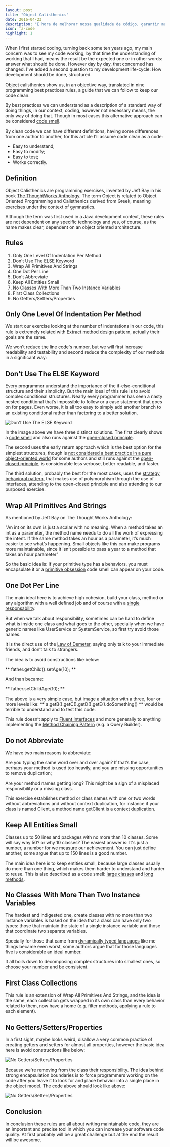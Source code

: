 ```yaml
---
layout: post
title: "Object Calisthenics"
date: 2016-04-23
description: "É hora de melhorar nossa qualidade de código, garantir manutenção, legibilidade, testabilidade e compreensibilidade dele!"
icon: fa-code
highlight: 1
---
```


When I first started coding, turning back some ten years ago, my main concern was to see my code working, by that time the understanding of working that I had, means the result be the expected one or in other words: answer what should be done. However day by day, that concerned has changed. I've added a second question to my development life-cycle: How development should be done, structured.

Object calisthenics show us, in an objective way, translated in nine programming best practices rules, a guide that we can follow to keep our code clean.

By best practices we can understand as a description of a standard way of doing things, in our context, coding, however not necessary means, the only way of doing that. Though in most cases this alternative approach can be considered [code smell](http://martinfowler.com/bliki/CodeSmell.html).

By clean code we can have different definitions, having some differences from one author to another, for this article I'll assume code clean as a code:

- Easy to understand;
- Easy to modify;
- Easy to test;
- Works correctly.

## Definition
Object Calisthenics are programming exercises, invented by Jeff Bay in his book [The ThoughtWorks Anthology](http://pragprog.com/book/twa/thoughtworks-anthology). The term Object is related to Object Oriented Programming and Calisthenics derived from Greek, meaning exercises under the context of gymnastics.

Although the term was first used in a Java development context, these rules are not dependent on any specific technology and yes, of course, as the name makes clear, dependent on an object oriented architecture.

## Rules
1. Only One Level Of Indentation Per Method
2. Don’t Use The ELSE Keyword
3. Wrap All Primitives And Strings
4. One Dot Per Line
5. Don’t Abbreviate
6. Keep All Entities Small
7. No Classes With More Than Two Instance Variables
8. First Class Collections
9. No Getters/Setters/Properties

## Only One Level Of Indentation Per Method
We start our exercise looking at the number of indentations in our code, this rule is extremely related with [Extract method design pattern](http://refactoring.com/catalog/extractMethod.html), actually their goals are the same.

We won’t reduce the line code's number, but we will first increase readability and testability and second reduce the complexity of our methods in a significant way:

## Don't Use The ELSE Keyword
Every programmer understand the importance of the if-else-conditional structure and their simplicity. But the main ideal of this rule is to avoid complex conditional structures. Nearly every programmer has seen a nasty nested conditional that’s impossible to follow or a case statement that goes on for pages. Even worse, it is all too easy to simply add another branch to an existing conditional rather than factoring to a better solution.

![Don't Use The ELSE Keyword](/images/posts/object-calisthenics/1.png)


In the image above we have three distinct solutions. The first clearly shows a [code smell](http://martinfowler.com/bliki/CodeSmell.html) and also runs against the [open-closed principle](http://www.oodesign.com/open-close-principle.html).

The second uses the early return approach which is the best option for the simplest structures, though is [not considered a best practice in a pure object-oriented world](http://www.yegor256.com/2015/08/18/multiple-return-statements-in-oop.html) for some authors and still runs against the [open-closed principle](http://www.oodesign.com/open-close-principle.html), is considerable less verbose, better readable, and faster.

The third solution, probably the best for the most cases, uses the [strategy behavioral pattern](http://www.oodesign.com/strategy-pattern.html), that makes use of polymorphism through the use of interfaces,  attending to the open-closed principle and also attending to our purposed exercise.

## Wrap All Primitives And Strings
As mentioned by Jeff Bay on The Thought Works Anthology:

"An int on its own is just a scalar with no meaning. When a method takes an int as a parameter, the method name needs to do all the work of expressing the intent. If the same method takes an hour as a parameter, it’s much easier to see what’s happening. Small objects like this can make programs more maintainable, since it isn’t possible to pass a year to a method that takes an hour parameter"

So the basic idea is: If your primitive type has a behaviors, you must encapsulate it or a [primitive obsession](https://sourcemaking.com/refactoring/smells/primitive-obsession) code smell can appear on your code.   

## One Dot Per Line
The main ideal here is to achieve high cohesion, build your class, method or any algorithm with a well defined job and of course with a [single responsability](http://www.oodesign.com/single-responsibility-principle.html).

But when we talk about responsibility, sometimes can be hard to define what is inside one class and what goes to the other, specially when we have generic names like UserService or SystemService, so first try avoid those names.

It is the direct use of the [Law of Demeter](http://c2.com/cgi/wiki?LawOfDemeter), saying only talk to your immediate friends, and don’t talk to strangers.

The idea is to avoid constructions like below:

** father.getChild().setAge(10); **

And than became:

** father.setChildAge(10); **

The above is a very simple case, but image a situation with a three, four or more levels like: ** a.getB().getC().getD().getE().doSomething() ** would be terrible to understand and  to test this code.

This rule doesn’t apply to [Fluent Interfaces](http://modernweb.com/2013/05/20/fluent-apis-and-method-chaining/) and more generally to anything implementing the [Method Chaining Pattern](http://martinfowler.com/dslCatalog/methodChaining.html) (e.g. a Query Builder).

## Do not Abbreviate
We have two main reasons to abbreviate:

Are you typing the same word over and over again? If that’s the case, perhaps your method is used too heavily, and you are missing opportunities to remove duplication;

Are your method names getting long? This might be a sign of a misplaced responsibility or a missing class.

This exercise establishes method or class names with one or two words without abbreviations and without context duplication, for instance if your class is named Client, a method name getClient is a context duplication.

## Keep All Entities Small
Classes up to 50 lines and packages with no more than 10 classes. Some will say why 50? or why 10 classes? The easiest answer is: It's just a number, a number for we measure our achievement. You can just define another, some argue that up to 150 lines is a good number.

The main idea here is to keep entities small, because large classes usually do more than one thing, which makes them harder to understand and harder to reuse. This is also described as a code smell: [large classes](https://sourcemaking.com/refactoring/smells/large-class) and [long methods](https://sourcemaking.com/refactoring/smells/long-method).

## No Classes With More Than Two Instance Variables
The hardest and indigested one, create classes with no more than two instance variables is based on the idea that a class can have only two types: those that maintain the state of a single instance variable and those that coordinate two separate variables.

Specially for those that came from [dynamically typed languages](http://tratt.net/laurie/research/pubs/html/tratt__dynamically_typed_languages/) like me things became even worst, some authors argue that for those languages five is considerable an ideal number.

It all boils down to decomposing complex structures into smallest ones, so choose your number and be consistent.

## First Class Collections
This rule is an extension of Wrap All Primitives And Strings, and the idea is the same, each collection gets wrapped in its own class than every behavior related to them, now have a home (e.g. filter methods, applying a rule to each element).

## No Getters/Setters/Properties
In a first sight, maybe looks weird, disallow a very common practice of creating getters and setters for almost all properties, however the basic idea here is avoid constructions like below:

![No Getters/Setters/Properties](/images/posts/object-calisthenics/2.png)

Because we're removing from the class their responsibility. The idea behind strong encapsulation boundaries is to force programmers working on the code after you leave it to look for and place behavior into a single place in the object model. The code above should look like above:

![No Getters/Setters/Properties](/images/posts/object-calisthenics/3.png)

## Conclusion
In conclusion these rules are all about writing maintainable code, they are an important and precise tool in which you can increase your software code quality. At first probably will be a great challenge but at the end the result will be awesome.
